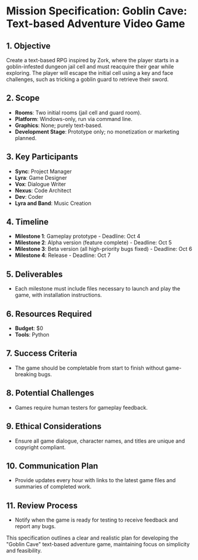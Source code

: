 # Mission Specification: Goblin Cave: Text-based Adventure Video Game

## 1. Objective
Create a text-based RPG inspired by Zork, where the player starts in a goblin-infested dungeon jail cell and must reacquire their gear while exploring. The player will escape the initial cell using a key and face challenges, such as tricking a goblin guard to retrieve their sword.

## 2. Scope
- **Rooms**: Two initial rooms (jail cell and guard room).
- **Platform**: Windows-only, run via command line.
- **Graphics**: None; purely text-based.
- **Development Stage**: Prototype only; no monetization or marketing planned.

## 3. Key Participants
- **Sync**: Project Manager
- **Lyra**: Game Designer
- **Vox**: Dialogue Writer
- **Nexus**: Code Architect
- **Dev**: Coder
- **Lyra and Band**: Music Creation

## 4. Timeline
- **Milestone 1**: Gameplay prototype - Deadline: Oct 4
- **Milestone 2**: Alpha version (feature complete) - Deadline: Oct 5
- **Milestone 3**: Beta version (all high-priority bugs fixed) - Deadline: Oct 6
- **Milestone 4**: Release - Deadline: Oct 7

## 5. Deliverables
- Each milestone must include files necessary to launch and play the game, with installation instructions.

## 6. Resources Required
- **Budget**: $0
- **Tools**: Python

## 7. Success Criteria
- The game should be completable from start to finish without game-breaking bugs.

## 8. Potential Challenges
- Games require human testers for gameplay feedback.

## 9. Ethical Considerations
- Ensure all game dialogue, character names, and titles are unique and copyright compliant.

## 10. Communication Plan
- Provide updates every hour with links to the latest game files and summaries of completed work.

## 11. Review Process
- Notify when the game is ready for testing to receive feedback and report any bugs. 

This specification outlines a clear and realistic plan for developing the "Goblin Cave" text-based adventure game, maintaining focus on simplicity and feasibility.